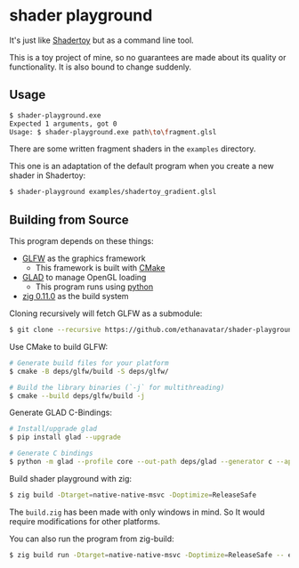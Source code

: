 # shader playground

It's just like [Shadertoy](https://www.shadertoy.com/) but as a command line tool.

This is a toy project of mine, so no guarantees are made about its quality or functionality. It is also bound to change suddenly.

## Usage

```bash
$ shader-playground.exe
Expected 1 arguments, got 0
Usage: $ shader-playground.exe path\to\fragment.glsl
```

There are some written fragment shaders in the `examples` directory.

This one is an adaptation of the default program when you create a new shader in Shadertoy:

```bash
$ shader-playground examples/shadertoy_gradient.glsl
```

## Building from Source

This program depends on these things:
- [GLFW](https://www.glfw.org/) as the graphics framework
    - This framework is built with [CMake](https://cmake.org/)
- [GLAD](https://glad.dav1d.de/) to manage OpenGL loading
    - This program runs using [python](https://www.python.org/)
- [zig 0.11.0](https://ziglang.org/) as the build system

Cloning recursively will fetch GLFW as a submodule:

```bash
$ git clone --recursive https://github.com/ethanavatar/shader-playground.git
```

Use CMake to build GLFW:

```bash
# Generate build files for your platform
$ cmake -B deps/glfw/build -S deps/glfw/

# Build the library binaries (`-j` for multithreading)
$ cmake --build deps/glfw/build -j
```

Generate GLAD C-Bindings:

```bash
# Install/upgrade glad
$ pip install glad --upgrade

# Generate C bindings
$ python -m glad --profile core --out-path deps/glad --generator c --api gl=3.3 --spec gl
```

Build shader playground with zig:

```bash
$ zig build -Dtarget=native-native-msvc -Doptimize=ReleaseSafe
```

The `build.zig` has been made with only windows in mind. So It would require modifications for other platforms.

You can also run the program from zig-build:

```bash
$ zig build run -Dtarget=native-native-msvc -Doptimize=ReleaseSafe -- examples/shadertoy_gradient.glsl
```
